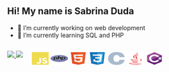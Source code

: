 ## Hi! My name is Sabrina Duda

- 🔭 I’m currently working on web development
- 🌱 I’m currently learning SQL and PHP

 <div style="display: flex; align-items: center; gap: 20px; flex-wrap: wrap;">
  <div>
    <a href="https://github.com/SabrinaDudaa">
      <img height="180em" src="https://github-readme-stats.vercel.app/api?username=SabrinaDudaa&show_icons=true&hide=contribs,prs&cache_seconds=86400&theme=github_dark"/>
      <img height="180em" src="https://github-readme-stats.vercel.app/api/top-langs/?username=SabrinaDudaa&layout=compact&langs_count=16&theme=github_dark"/>
    </a>
  </div>
   
  <div style="display: inline_block">
    <br>
    <img align="center" alt="Sabs-Js" height="30" width="40" src="https://raw.githubusercontent.com/devicons/devicon/master/icons/javascript/javascript-plain.svg">
    <img align="center" alt="Sabs-PHP" height="30" width="40" src="https://raw.githubusercontent.com/devicons/devicon/master/icons/php/php-original.svg">
    <img align="center" alt="Sabs-HTML" height="30" width="40" src="https://raw.githubusercontent.com/devicons/devicon/master/icons/html5/html5-original.svg">
    <img align="center" alt="Sabs-CSS" height="30" width="40" src="https://raw.githubusercontent.com/devicons/devicon/master/icons/css3/css3-original.svg">
    <img align="center" alt="Sabs-C" height="30" width="40" src="https://raw.githubusercontent.com/devicons/devicon/master/icons/c/c-original.svg">
    <img align="center" alt="Sabs-Java" height="30" width="40" src="https://raw.githubusercontent.com/devicons/devicon/master/icons/java/java-plain.svg">
    <img align="center" alt="Sabs-csharp" height="30" width="40" src="https://raw.githubusercontent.com/devicons/devicon/master/icons/csharp/csharp-original.svg">
  </div>
</div>


